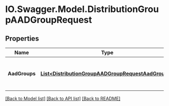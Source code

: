# IO.Swagger.Model.DistributionGroupAADGroupRequest
## Properties

Name | Type | Description | Notes
------------ | ------------- | ------------- | -------------
**AadGroups** | [**List&lt;DistributionGroupAADGroupRequestAadGroups&gt;**](DistributionGroupAADGroupRequestAadGroups.md) | The list of aad group ids and names to add | [optional] 

[[Back to Model list]](../README.md#documentation-for-models) [[Back to API list]](../README.md#documentation-for-api-endpoints) [[Back to README]](../README.md)

